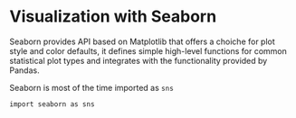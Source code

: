 # Visualization with Seaborn

Seaborn provides API based on Matplotlib that offers a choiche for plot style and color defaults, it defines simple high-level functions for common statistical plot types and integrates with the functionality provided by Pandas.

Seaborn is most of the time imported as `sns`

``` 
import seaborn as sns
```

